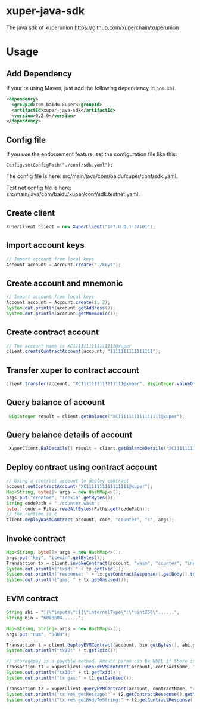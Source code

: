 # xuper-java-sdk
The java sdk of xuperunion https://github.com/xuperchain/xuperunion

# Usage

## Add Dependency

If your're using Maven, just add the following dependency in `pom.xml`.

```xml
<dependency>
  <groupId>com.baidu.xuper</groupId>
  <artifactId>xuper-java-sdk</artifactId>
  <version>0.2.0</version>
</dependency>
```

## Config file

If you use the endorsement feature, set the configuration file like this:

```
Config.setConfigPath("./conf/sdk.yaml");
```

The config file is here: src/main/java/com/baidu/xuper/conf/sdk.yaml.

Test net config file is here: src/main/java/com/baidu/xuper/conf/sdk.testnet.yaml.

## Create client

```java
XuperClient client = new XuperClient("127.0.0.1:37101");
```

## Import account keys

```java
// Import account from local keys
Account account = Account.create("./keys");
```

## Create account and mnemonic

```java
// Import account from local keys
Account account = Account.create(1, 2);
System.out.println(account.getAddress());
System.out.println(account.getMnemonic());
```

## Create contract account

```java
// The account name is XC1111111111111111@xuper
client.createContractAccount(account, "1111111111111111");
```

## Transfer xuper to contract account

```java
client.transfer(account, "XC1111111111111111@xuper", BigInteger.valueOf(1000000), "1");
```

## Query balance of account
```java
 BigInteger result = client.getBalance("XC1111111111111111@xuper");
```

## Query balance details of account

```java
 XuperClient.BalDetails[] result = client.getBalanceDetails("XC1111111111111111@xuper");
```

## Deploy contract using contract account

```java
// Using a contract account to deploy contract
account.setContractAccount("XC1111111111111111@xuper");
Map<String, byte[]> args = new HashMap<>();
args.put("creator", "icexin".getBytes());
String codePath = "./counter.wasm";
byte[] code = Files.readAllBytes(Paths.get(codePath));
// the runtime is c
client.deployWasmContract(account, code, "counter", "c", args);
```

## Invoke contract

```java
Map<String, byte[]> args = new HashMap<>();
args.put("key", "icexin".getBytes());
Transaction tx = client.invokeContract(account, "wasm", "counter", "increase", args);
System.out.println("txid: " + tx.getTxid());
System.out.println("response: " + tx.getContractResponse().getBody().toString());
System.out.println("gas: " + tx.getGasUsed());
```

## EVM contract

```java
String abi = "[{\"inputs\":[{\"internalType\":\"uint256\"......";
String bin = "6080604......";

Map<String, String> args = new HashMap<>();
args.put("num", "5889");

Transaction t = client.deployEVMContract(account, bin.getBytes(), abi.getBytes(), contractName, args);
System.out.println("txID:" + t.getTxid());

// storagepay is a payable method. Amount param can be NULL if there is no need to transfer to the contract.
Transaction t1 = xuperClient.invokeEVMContract(account, contractName, "storepay", args, BigInteger.ONE);
System.out.println("txID:" + t1.getTxid());
System.out.println("tx gas:" + t1.getGasUsed());

Transaction t2 = xuperClient.queryEVMContract(account, contractName, "retrieve", null);
System.out.println("tx res getMessage:" + t2.getContractResponse().getMessage());
System.out.println("tx res getBodyToString:" + t2.getContractResponse().getBody().toString());
```



